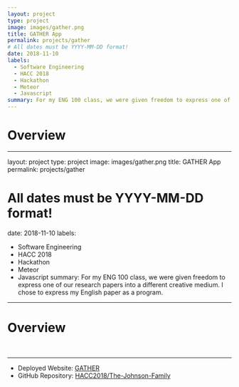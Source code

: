 ```yaml
---
layout: project
type: project
image: images/gather.png
title: GATHER App
permalink: projects/gather
# All dates must be YYYY-MM-DD format!
date: 2018-11-10
labels:
  - Software Engineering
  - HACC 2018
  - Hackathon
  - Meteor
  - Javascript
summary: For my ENG 100 class, we were given freedom to express one of our research papers into a different creative medium. I chose to express my English paper as a program.
---
```

# Overview
---
layout: project
type: project
image: images/gather.png
title: GATHER App
permalink: projects/gather
# All dates must be YYYY-MM-DD format!
date: 2018-11-10
labels:
  - Software Engineering
  - HACC 2018
  - Hackathon
  - Meteor
  - Javascript
summary: For my ENG 100 class, we were given freedom to express one of our research papers into a different creative medium. I chose to express my English paper as a program.
---
# Overview
&nbsp;&nbsp;&nbsp;&nbsp;&nbsp;&nbsp;



---
* Deployed Website: [GATHER](http://gather.meteorapp.com/#/)
* GitHub Repository: <a href="https://github.com/HACC2018/The-Johnson-Family"><i class="large github icon"></i>HACC2018/The-Johnson-Family</a>



